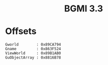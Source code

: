 <h1 align="center">BGMI 3.3</h1>

# Offsets

```
Gworld        : 0x89CA794
Gname         : 0x863F524
ViewWorld     : 0x89B1AB0
GuObjectArray : 0x8816B78

```
